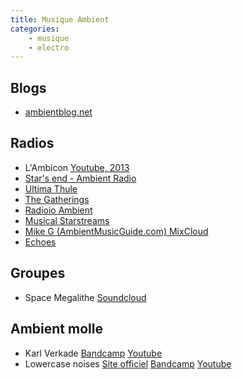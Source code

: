 ```yaml
---
title: Musique Ambient
categories:
	- musique
	- electro
---
```


## Blogs

- [ambientblog.net](http://www.ambientblog.net/blog/)

## Radios

- L'Ambicon
  [Youtube, 2013](https://www.youtube.com/user/AMBIcon2013/videos)
- [Star's end - Ambient Radio](http://www.starsend.org/)
- [Ultima Thule](http://www.ultimathule.info/)
- [The Gatherings](http://www.thegatherings.org/)
- [Radioio Ambient](http://www.radioio.com/channels/electronic-dance/ambient/)
- [Musical Starstreams](http://www.starstreams.com/)
- [Mike G (AmbientMusicGuide.com) MixCloud](http://www.mixcloud.com/mikeg68/)
- [Echoes](http://echoes.org/)

## Groupes

- Space Megalithe
  [Soundcloud](https://soundcloud.com/megalithe1)

## Ambient molle

- Karl Verkade
  [Bandcamp](http://karlverkade.bandcamp.com/)
  [Youtube](https://www.youtube.com/user/Passenger95/videos)
- Lowercase noises
  [Site officiel](http://lowercasenoises.com/)
  [Bandcamp](http://music.lowercasenoises.com/)
  [Youtube](https://www.youtube.com/user/tubescreamer/videos)
